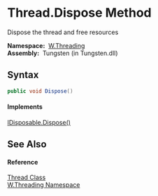 Thread.Dispose Method
=====================
   Dispose the thread and free resources

  **Namespace:**  [W.Threading][1]  
  **Assembly:**  Tungsten (in Tungsten.dll)

Syntax
------

```csharp
public void Dispose()
```

#### Implements
[IDisposable.Dispose()][2]  


See Also
--------

#### Reference
[Thread Class][3]  
[W.Threading Namespace][1]  

[1]: ../README.md
[2]: http://msdn.microsoft.com/en-us/library/es4s3w1d
[3]: README.md